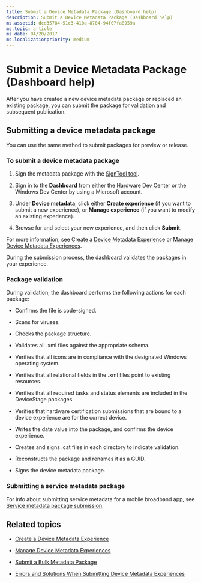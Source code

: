 ```yaml
---
title: Submit a Device Metadata Package (Dashboard help)
description: Submit a Device Metadata Package (Dashboard help)
ms.assetid: dcd35784-51c3-410a-8704-94f07fa8959a
ms.topic: article
ms.date: 04/20/2017
ms.localizationpriority: medium
---
```


# Submit a Device Metadata Package (Dashboard help)

After you have created a new device metadata package or replaced an existing package, you can submit the package for validation and subsequent publication.

## Submitting a device metadata package

You can use the same method to submit packages for preview or release.

### To submit a device metadata package

1. Sign the metadata package with the [SignTool tool](/windows/win32/seccrypto/signtool).

2. Sign in to the **Dashboard** from either the Hardware Dev Center or the Windows Dev Center by using a Microsoft account.

3. Under **Device metadata**, click either **Create experience** (if you want to submit a new experience), or **Manage experience** (if you want to modify an existing experience).

4. Browse for and select your new experience, and then click **Submit**.

For more information, see [Create a Device Metadata Experience](create-a-device-metadata-experience.md) or [Manage Device Metadata Experiences](manage-device-metadata-experiences.md).

During the submission process, the dashboard validates the packages in your experience.

### Package validation

During validation, the dashboard performs the following actions for each package:

- Confirms the file is code-signed.

- Scans for viruses.

- Checks the package structure.

- Validates all .xml files against the appropriate schema.

- Verifies that all icons are in compliance with the designated Windows operating system.

- Verifies that all relational fields in the .xml files point to existing resources.

- Verifies that all required tasks and status elements are included in the DeviceStage packages.

- Verifies that hardware certification submissions that are bound to a device experience are for the correct device.

- Writes the date value into the package, and confirms the device experience.

- Creates and signs .cat files in each directory to indicate validation.

- Reconstructs the package and renames it as a GUID.

- Signs the device metadata package.

### Submitting a service metadata package

For info about submitting service metadata for a mobile broadband app, see [Service metadata package submission](../mobilebroadband/service-metadata.md).

## Related topics

- [Create a Device Metadata Experience](create-a-device-metadata-experience.md)

- [Manage Device Metadata Experiences](manage-device-metadata-experiences.md)

- [Submit a Bulk Metadata Package](submit-a-bulk-metadata-package.md)

- [Errors and Solutions When Submitting Device Metadata Experiences](errors-and-solutions-when-submitting-device-metadata-experiences.md)
